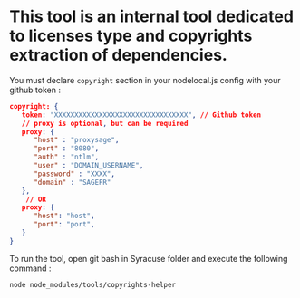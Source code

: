 # This tool is an internal tool dedicated to licenses type and copyrights extraction of dependencies.

You must declare `copyright` section in your nodelocal.js config with your github token :
``` json
copyright: {
   token: "XXXXXXXXXXXXXXXXXXXXXXXXXXXXXXXXX", // Github token
   // proxy is optional, but can be required
   proxy: {
      "host" : "proxysage",
      "port" : "8080",
      "auth" : "ntlm",
      "user" : "DOMAIN_USERNAME",
      "password" : "XXXX",
      "domain" : "SAGEFR"
   },
	// OR
   proxy: {
      "host": "host",
      "port": "port",
   }
}
```

To run the tool, open git bash in Syracuse folder and execute the following command :

``` sh
node node_modules/tools/copyrights-helper
```
